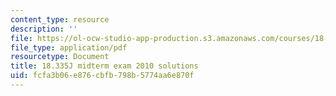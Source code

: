 ```yaml
---
content_type: resource
description: ''
file: https://ol-ocw-studio-app-production.s3.amazonaws.com/courses/18-335j-introduction-to-numerical-methods-spring-2019/fcfa3b06e876cbfb798b5774aa6e870f_MIT18_335JS19_exam10sol.pdf
file_type: application/pdf
resourcetype: Document
title: 18.335J midterm exam 2010 solutions
uid: fcfa3b06-e876-cbfb-798b-5774aa6e870f
---
```

